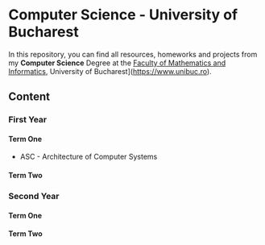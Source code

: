 # Computer Science - University of Bucharest

In this repository, you can find all resources, homeworks and projects from my <b>Computer Science</b> Degree at the [Faculty of Mathematics and Informatics](http://fmi.unibuc.ro/ro/), University of Bucharest](https://www.unibuc.ro).

## Content

### First Year
#### Term One
- ASC - Architecture of Computer Systems
#### Term Two

### Second Year
#### Term One
#### Term Two
